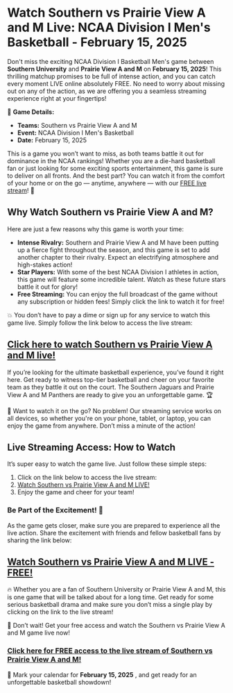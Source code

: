 # Watch Southern vs Prairie View A and M Live: NCAA Division I Men's Basketball - February 15, 2025

Don't miss the exciting NCAA Division I Basketball Men's game between **Southern University** and **Prairie View A and M** on **February 15, 2025**! This thrilling matchup promises to be full of intense action, and you can catch every moment LIVE online absolutely FREE. No need to worry about missing out on any of the action, as we are offering you a seamless streaming experience right at your fingertips!

🏀 **Game Details:**

- **Teams:** Southern vs Prairie View A and M
- **Event:** NCAA Division I Men's Basketball
- **Date:** February 15, 2025

This is a game you won’t want to miss, as both teams battle it out for dominance in the NCAA rankings! Whether you are a die-hard basketball fan or just looking for some exciting sports entertainment, this game is sure to deliver on all fronts. And the best part? You can watch it from the comfort of your home or on the go — anytime, anywhere — with our [FREE live stream](https://tinyurl.com/livestreamfreeo?st=Southern+vs+Prairie+View+A+and+M&si=ghc)! 🎥

## Why Watch Southern vs Prairie View A and M?

Here are just a few reasons why this game is worth your time:

- **Intense Rivalry:** Southern and Prairie View A and M have been putting up a fierce fight throughout the season, and this game is set to add another chapter to their rivalry. Expect an electrifying atmosphere and high-stakes action!
- **Star Players:** With some of the best NCAA Division I athletes in action, this game will feature some incredible talent. Watch as these future stars battle it out for glory!
- **Free Streaming:** You can enjoy the full broadcast of the game without any subscription or hidden fees! Simply click the link to watch it for free!

💥 You don’t have to pay a dime or sign up for any service to watch this game live. Simply follow the link below to access the live stream:

## [Click here to watch Southern vs Prairie View A and M live!](https://tinyurl.com/livestreamfreeo?st=Southern+vs+Prairie+View+A+and+M&si=ghc)

If you’re looking for the ultimate basketball experience, you’ve found it right here. Get ready to witness top-tier basketball and cheer on your favorite team as they battle it out on the court. The Southern Jaguars and Prairie View A and M Panthers are ready to give you an unforgettable game. 🏆

📱 Want to watch it on the go? No problem! Our streaming service works on all devices, so whether you're on your phone, tablet, or laptop, you can enjoy the game from anywhere. Don’t miss a minute of the action!

## Live Streaming Access: How to Watch

It’s super easy to watch the game live. Just follow these simple steps:

1. Click on the link below to access the live stream:
2. [Watch Southern vs Prairie View A and M LIVE!](https://tinyurl.com/livestreamfreeo?st=Southern+vs+Prairie+View+A+and+M&si=ghc)
3. Enjoy the game and cheer for your team!

### Be Part of the Excitement! 🏀

As the game gets closer, make sure you are prepared to experience all the live action. Share the excitement with friends and fellow basketball fans by sharing the link below:

## [Watch Southern vs Prairie View A and M LIVE - FREE!](https://tinyurl.com/livestreamfreeo?st=Southern+vs+Prairie+View+A+and+M&si=ghc)

🔥 Whether you are a fan of Southern University or Prairie View A and M, this is one game that will be talked about for a long time. Get ready for some serious basketball drama and make sure you don’t miss a single play by clicking on the link to the live stream!

🎉 Don’t wait! Get your free access and watch the Southern vs Prairie View A and M game live now!

### [Click here for FREE access to the live stream of Southern vs Prairie View A and M!](https://tinyurl.com/livestreamfreeo?st=Southern+vs+Prairie+View+A+and+M&si=ghc)

📅 Mark your calendar for **February 15, 2025** , and get ready for an unforgettable basketball showdown!
